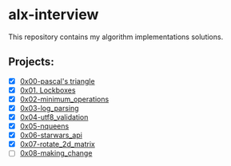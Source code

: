 # alx-interview
This repository contains my algorithm implementations solutions.

## Projects:
* [x] [0x00-pascal's triangle](./0x00-pascal_triangle)
* [x] [0x01. Lockboxes](./0x01-lockboxes)
* [x] [0x02-minimum_operations](./0x02-minimum_operations)
* [x] [0x03-log_parsing](./0x03-log_parsing)
* [x] [0x04-utf8_validation](./0x04-utf8_validation)
* [x] [0x05-nqueens](./0x05-nqueens)
* [x] [0x06-starwars_api](./0x06-starwars_api)
* [x] [0x07-rotate_2d_matrix](./0x07-rotate_2d_matrix)
* [ ] [0x08-making_change](./0x08-making_change)
